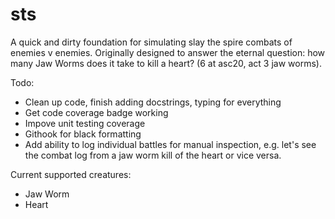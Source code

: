 # sts

A quick and dirty foundation for simulating slay the spire combats of enemies v enemies. Originally designed to answer the eternal question: how many Jaw Worms does it take to kill a heart? (6 at asc20, act 3 jaw worms).

Todo:
* Clean up code, finish adding docstrings, typing for everything
* Get code coverage badge working
* Impove unit testing coverage
* Githook for black formatting
* Add ability to log individual battles for manual inspection, e.g. let's see the combat log from a jaw worm kill of the heart or vice versa.

Current supported creatures:
* Jaw Worm
* Heart